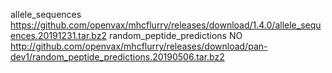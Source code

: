 allele_sequences https://github.com/openvax/mhcflurry/releases/download/1.4.0/allele_sequences.20191231.tar.bz2 
random_peptide_predictions                NO                          http://github.com/openvax/mhcflurry/releases/download/pan-dev1/random_peptide_predictions.20190506.tar.bz2 
